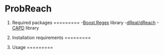 ProbReach
=========

1. Required packages
=========
-[Boost.Regex](http://www.boost.org/doc/libs/1_55_0/libs/regex/doc/html/index.html) library
-[dReal/dReach](http://dreal.cs.cmu.edu/)
-[CAPD](http://capd.ii.uj.edu.pl/) library

2. Installation requirements
=========


3. Usage
=========